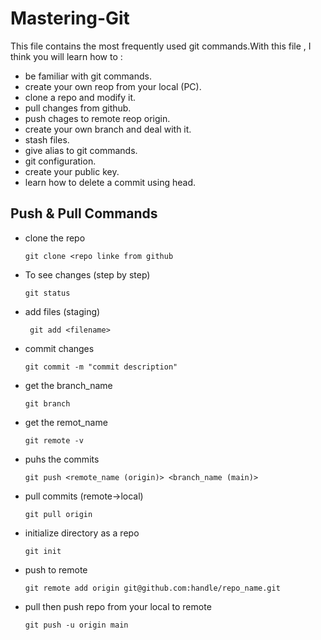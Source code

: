 # Mastering-Git
This file contains the most frequently used git commands.With this file , I think you will learn how to :
- be familiar with git commands.
- create your own reop from your local (PC).
- clone a repo and modify it.
- pull changes from github.
- push chages to remote reop origin.
- create your own branch and deal with it. 
- stash files.
- give alias to git commands.
- git configuration.
- create your public key.
- learn how to delete a commit using head.

## Push & Pull Commands
- clone the repo
  ```
  git clone <repo linke from github
  ```
         
          
- To see changes (step by step)
  ```
  git status
  ```            
          
- add files (staging)
  ```
   git add <filename>
  ```
          
- commit changes
  ```
  git commit -m "commit description"
  ```  
          
- get the branch_name
   ```
  git branch
   ```
          
- get the remot_name
  ```
  git remote -v
  ```
          
- puhs the commits
  ```
  git push <remote_name (origin)> <branch_name (main)>
  ```            
          
- pull commits (remote->local)
  ```
  git pull origin
  ```
          
- initialize directory as a repo
  ```
  git init
  ```             
          
- push to remote
  ```
  git remote add origin git@github.com:handle/repo_name.git
  ```
          
- pull then push repo from your local to remote
  ```
  git push -u origin main
  ```
